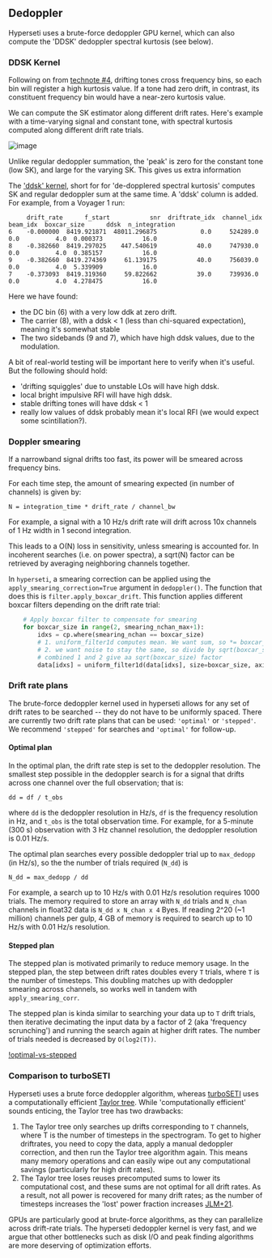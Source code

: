 ## Dedoppler

Hyperseti uses a brute-force dedoppler GPU kernel, which can also compute the 'DDSK' dedoppler spectral kurtosis (see below).

### DDSK Kernel

Following on from [technote #4](https://github.com/UCBerkeleySETI/hyperseti/blob/master/docs/technotes/04_sk_flag.md),
drifting tones cross frequency bins, so each bin will register a high kurtosis value. If a
tone had zero drift, in contrast, its constituent frequency bin would have a near-zero kurtosis value.

We can compute the SK estimator along different drift rates. Here's example with a time-varying signal and constant tone, with spectral kurtosis computed along different drift rate trials.

![image](https://user-images.githubusercontent.com/713251/115005455-751fa780-9eda-11eb-9456-c536ec47e54c.png)

Unlike regular dedoppler summation, the 'peak' is zero for the constant tone (low SK), and large for the varying SK. 
This gives us extra information 

The ['ddsk' kernel](https://github.com/UCBerkeleySETI/hyperseti/blob/master/hyperseti/kernels/dedoppler.py), short for for 'de-dopplered spectral kurtosis' computes SK and regular dedoppler sum at the same time. A 'ddsk' column is added. For example, from a Voyager 1 run:

```
     drift_rate      f_start           snr  driftrate_idx  channel_idx  beam_idx  boxcar_size      ddsk  n_integration
6    -0.000000  8419.921871  48011.296875            0.0     524289.0       0.0          4.0  0.000373           16.0
8    -0.382660  8419.297025    447.540619           40.0     747930.0       0.0          4.0  0.385157           16.0
9    -0.382660  8419.274369     61.139175           40.0     756039.0       0.0          4.0  5.339909           16.0
7    -0.373093  8419.319360     59.822662           39.0     739936.0       0.0          4.0  4.278475           16.0
```

Here we have found:
* the DC bin (6) with a very low ddk at zero drift.
* The carrier (8), with a ddsk < 1 (less than chi-squared expectation), meaning it's somewhat stable
* The two sidebands (9 and 7), which have high ddsk values, due to the modulation.

A bit of real-world testing will be important here to verify when it's useful. But the following should hold:
* 'drifting squiggles' due to unstable LOs will have high ddsk.
* local bright impulsive RFI will have high ddsk.
* stable drifting tones will have ddsk < 1
* really low values of ddsk probably mean it's local RFI (we would expect some scintillation?).


### Doppler smearing

If a narrowband signal drifts too fast, its power will be smeared across frequency bins.

For each time step, the amount of smearing expected (in number of channels) is given by:

```
N = integration_time * drift_rate / channel_bw
```

For example, a signal with a 10 Hz/s drift rate will drift across 10x channels of 1 Hz width
in 1 second integration. 

This leads to a O(N) loss in sensitivity, unless smearing is accounted for. In incoherent 
searches (i.e. on power spectra), a sqrt(N) factor can be retrieved by averaging neighboring
channels together. 

In `hyperseti`, a smearing correction can be applied using the `apply_smearing_correction=True` 
argument in `dedoppler()`. The function that does this is `filter.apply_boxcar_drift`. This
function applies different boxcar filters depending on the drift rate trial:

```python
    # Apply boxcar filter to compensate for smearing
    for boxcar_size in range(2, smearing_nchan_max+1):
        idxs = cp.where(smearing_nchan == boxcar_size)
        # 1. uniform_filter1d computes mean. We want sum, so *= boxcar_size
        # 2. we want noise to stay the same, so divide by sqrt(boxcar_size)
        # combined 1 and 2 give aa sqrt(boxcar_size) factor
        data[idxs] = uniform_filter1d(data[idxs], size=boxcar_size, axis=2) * np.sqrt(boxcar_size)
```

### Drift rate plans

The brute-force dedoppler kernel used in hyperseti allows for any set of drift rates to be searched -- they do not have to be uniformly spaced. There are currently two drift rate plans that can be used: `'optimal'` or `'stepped'`. We recommend `'stepped'` for searches and `'optimal'` for follow-up.

#### Optimal plan

In the optimal plan, the drift rate step is set to the dedoppler resolution. The smallest step possible in the dedoppler search is for a signal that drifts across one channel over the full observation; that is:

```
dd = df / t_obs
```

where `dd` is the dedoppler resolution in Hz/s, `df` is the frequency resolution in Hz, and `t_obs` is the total observation time. For example, for a 5-minute (300 s) observation with 3 Hz channel resolution, the dedoppler resolution is 0.01 Hz/s. 

The optimal plan searches every possible dedoppler trial up to `max_dedopp` (in Hz/s), so the the number of trials required (`N_dd`) is 


```
N_dd = max_dedopp / dd
```

For example, a search up to 10 Hz/s with 0.01 Hz/s resolution requires 1000 trials. The memory required to store an array with `N_dd` trials and `N_chan` channels in float32 data is `N_dd x N_chan x 4` Byes. If reading 2^20 (~1 million) channels per gulp, 4 GB of memory is required to search up to 10 Hz/s with 0.01 Hz/s resolution. 

#### Stepped plan

The stepped plan is motivated primarily to reduce memory usage. In the stepped plan, the step between drift rates doubles every `T` trials, where `T` is the number of timesteps. This doubling matches up with dedoppler smearing across channels, so works well in tandem with `apply_smearing_corr`. 
 
The stepped plan is kinda similar to searching your data up to `T` drift trials, then iterative decimating the input data by a factor of 2 (aka 'frequency scrunching') and running the search again at higher drift rates. The number of trials needed is decreased by `O(log2(T))`.

[!optimal-vs-stepped](https://user-images.githubusercontent.com/713251/227719265-2553f687-aebc-4c83-a923-5e304fec601b.png)

### Comparison to turboSETI

Hyperseti uses a brute force dedoppler algorithm, whereas [turboSETI](https://github.com/UCBerkeleySETI/turbo_seti/) uses a computationally efficient [Taylor tree](https://ui.adsabs.harvard.edu/abs/1974A&AS...15..367T). While 'computationally efficient' sounds enticing, the Taylor tree has two drawbacks:

1) The Taylor tree only searches up drifts corresponding to `T` channels, where T is the number of timesteps in the spectrogram. To get to higher driftrates, you need to copy the data, apply a manual
dedoppler correction, and then run the Taylor tree algorithm again. This means many memory operations and can easily wipe out any computational savings (particularly for high drift rates). 
2) The Taylor tree loses reuses precomputed sums to lower its computational cost, and these sums are not
optimal for all drift rates. As a result, not all power is recovered for many drift rates; as the number of timesteps increases the 'lost' power fraction increases [JLM+21](https://ui.adsabs.harvard.edu/abs/2021AJ....161...55M/abstract).

GPUs are particularly good at brute-force algorithms, as they can parallelize across drift-rate trials. The hyperseti dedoppler kernel is very fast, and we argue that other bottlenecks such as disk I/O and peak finding algorithms are more deserving of optimization efforts. 
